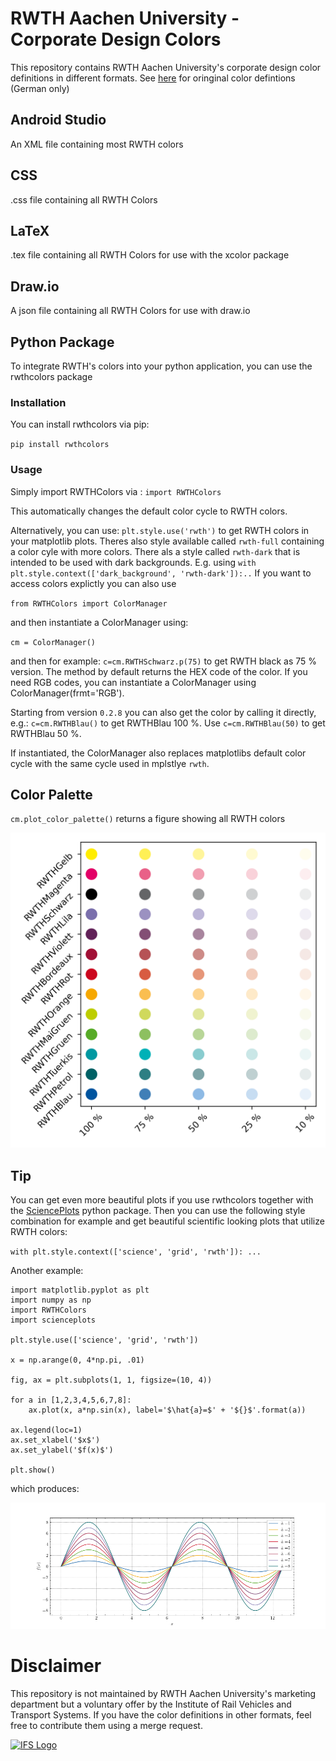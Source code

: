 # RWTH Aachen University - Corporate Design Colors

This repository contains RWTH Aachen University's corporate design color definitions in different formats.
See [here](https://www9.rwth-aachen.de/global/show_document.asp?id=aaaaaaaaaadpbhq) for oringinal color defintions (German only)

## Android Studio
An XML file containing most RWTH colors

## CSS
.css file containing all RWTH Colors

## LaTeX
.tex file containing all RWTH Colors for use with the xcolor package

## Draw.io
A json file containing all RWTH Colors for use with draw.io

## Python Package
To integrate RWTH's colors into your python application, you can use the rwthcolors package

### Installation

You can install rwthcolors via pip:

`pip install rwthcolors`

### Usage

Simply import RWTHColors via :
`import RWTHColors`

This automatically changes the default color cycle to RWTH colors.

Alternatively, you can use:
`plt.style.use('rwth')` to get RWTH colors in your matplotlib plots. Theres also style available called `rwth-full` containing a color cyle with more colors.
There als a style called `rwth-dark` that is intended to be used with dark backgrounds. E.g. using `with plt.style.context(['dark_background', 'rwth-dark']):..`
If you want to access colors explictly you can also use

`from RWTHColors import ColorManager`

and then instantiate a ColorManager using:

`cm = ColorManager()`

and then for example: `c=cm.RWTHSchwarz.p(75)` to get RWTH black as 75 % version.
The method by default returns the HEX code of the color. If you need RGB codes, you can instantiate
a ColorManager using  ColorManager(frmt='RGB').

Starting from version `0.2.8` you can also get the color by calling it directly, e.g.: `c=cm.RWTHBlau()` to get RWTHBlau 100 %. Use `c=cm.RWTHBlau(50)` to get RWTHBlau 50 %.

If instantiated, the ColorManager also replaces matplotlibs default color cycle with the same cycle used in mplstlye `rwth`.

## Color Palette
`cm.plot_color_palette()` returns a figure showing all RWTH colors

![Color Palette](Python/rwth-colors/tests/output/palette.png)


## Tip
You can get even more beautiful plots if you use rwthcolors together with the [SciencePlots](https://github.com/garrettj403/SciencePlots) python package.
Then you can use the following style combination for example and get beautiful scientific looking plots that utilize RWTH colors:

`with plt.style.context(['science', 'grid', 'rwth']):
	...
`

Another example:

```
import matplotlib.pyplot as plt
import numpy as np
import RWTHColors
import scienceplots

plt.style.use(['science', 'grid', 'rwth'])

x = np.arange(0, 4*np.pi, .01)

fig, ax = plt.subplots(1, 1, figsize=(10, 4))

for a in [1,2,3,4,5,6,7,8]:
    ax.plot(x, a*np.sin(x), label='$\hat{a}=$' + '${}$'.format(a))
    
ax.legend(loc=1)
ax.set_xlabel('$x$')
ax.set_ylabel('$f(x)$')

plt.show()

```

which produces:

![Example Plot](Python/rwth-colors/tests/output/plot.png)

<!-- CONTACT -->
# Disclaimer

This repository is not maintained by RWTH Aachen University's marketing department but a voluntary offer by the Institute of Rail Vehicles and Transport Systems.
If you have the color definitions in other formats, feel free to contribute them using a merge request.

<div>  
<a href="">
    <img src="http://www.ifs.rwth-aachen.de/fileadmin/images/rwth_ifs_de_rgb.png" alt="IFS Logo" width="400">
  </a>
</div>
